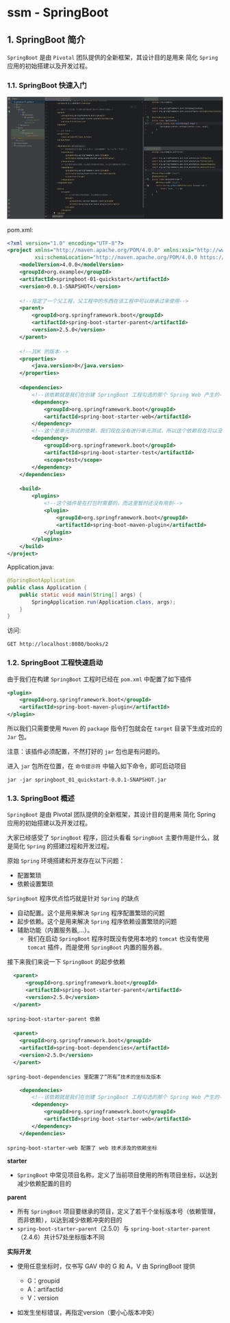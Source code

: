 <!--#region
@author 吴钦飞
@email wuqinfei@qq.com
@create date 2025-08-04 19:48:09
@modify date 2025-08-04 21:08:48
@desc [description]
#endregion-->

# ssm - SpringBoot

## 1. SpringBoot 简介

`SpringBoot` 是由 `Pivotal` 团队提供的全新框架，其设计目的是用来 简化 `Spring` 应用的初始搭建以及开发过程。

### 1.1. SpringBoot 快速入门

![image-20250804201100668](./images/image-20250804201100668.png)

pom.xml:

```xml
<?xml version="1.0" encoding="UTF-8"?>
<project xmlns="http://maven.apache.org/POM/4.0.0" xmlns:xsi="http://www.w3.org/2001/XMLSchema-instance"
         xsi:schemaLocation="http://maven.apache.org/POM/4.0.0 https://maven.apache.org/xsd/maven-4.0.0.xsd">
    <modelVersion>4.0.0</modelVersion>
    <groupId>org.example</groupId>
    <artifactId>springboot-01-quickstart</artifactId>
    <version>0.0.1-SNAPSHOT</version>

    <!--指定了一个父工程，父工程中的东西在该工程中可以继承过来使用-->
    <parent>
        <groupId>org.springframework.boot</groupId>
        <artifactId>spring-boot-starter-parent</artifactId>
        <version>2.5.0</version>
    </parent>

    <!--JDK 的版本-->
    <properties>
        <java.version>8</java.version>
    </properties>

    <dependencies>
        <!--该依赖就是我们在创建 SpringBoot 工程勾选的那个 Spring Web 产生的-->
        <dependency>
            <groupId>org.springframework.boot</groupId>
            <artifactId>spring-boot-starter-web</artifactId>
        </dependency>
        <!--这个是单元测试的依赖，我们现在没有进行单元测试，所以这个依赖现在可以没有-->
        <dependency>
            <groupId>org.springframework.boot</groupId>
            <artifactId>spring-boot-starter-test</artifactId>
            <scope>test</scope>
        </dependency>
    </dependencies>

    <build>
        <plugins>
            <!--这个插件是在打包时需要的，而这里暂时还没有用到-->
            <plugin>
                <groupId>org.springframework.boot</groupId>
                <artifactId>spring-boot-maven-plugin</artifactId>
            </plugin>
        </plugins>
    </build>
</project>
```

Application.java:

```java
@SpringBootApplication
public class Application {
    public static void main(String[] args) {
        SpringApplication.run(Application.class, args);
    }
}
```

访问:

```http
GET http://localhost:8080/books/2
```

### 1.2. SpringBoot 工程快速启动

由于我们在构建 `SpringBoot` 工程时已经在 `pom.xml` 中配置了如下插件

```xml
<plugin>
    <groupId>org.springframework.boot</groupId>
    <artifactId>spring-boot-maven-plugin</artifactId>
</plugin>
```

所以我们只需要使用 `Maven` 的 `package` 指令打包就会在 `target` 目录下生成对应的 `Jar` 包。

注意：该插件必须配置，不然打好的 `jar` 包也是有问题的。

进入 `jar` 包所在位置，在 `命令提示符` 中输入如下命令，即可启动项目

```shell
jar -jar springboot_01_quickstart-0.0.1-SNAPSHOT.jar
```

### 1.3. SpringBoot 概述

`SpringBoot` 是由 Pivotal 团队提供的全新框架，其设计目的是用来 简化 Spring 应用的初始搭建以及开发过程。

大家已经感受了 `SpringBoot` 程序，回过头看看 `SpringBoot` 主要作用是什么，就是简化 `Spring` 的搭建过程和开发过程。

原始 `Spring` 环境搭建和开发存在以下问题：

* 配置繁琐
* 依赖设置繁琐

`SpringBoot` 程序优点恰巧就是针对 `Spring` 的缺点

* 自动配置。这个是用来解决 `Spring` 程序配置繁琐的问题
* 起步依赖。这个是用来解决 `Spring` 程序依赖设置繁琐的问题
* 辅助功能（内置服务器,...）。
   * 我们在启动 `SpringBoot` 程序时既没有使用本地的 `tomcat` 也没有使用 `tomcat` 插件，而是使用 `SpringBoot` 内置的服务器。

接下来我们来说一下 `SpringBoot` 的起步依赖

```xml
  <parent>
      <groupId>org.springframework.boot</groupId>
      <artifactId>spring-boot-starter-parent</artifactId>
      <version>2.5.0</version>
  </parent>

spring-boot-starter-parent 依赖

  <parent>
    <groupId>org.springframework.boot</groupId>
    <artifactId>spring-boot-dependencies</artifactId>
    <version>2.5.0</version>
  </parent>

spring-boot-dependencies 里配置了“所有”技术的坐标及版本
```

```xml
    <dependencies>
        <!--该依赖就是我们在创建 SpringBoot 工程勾选的那个 Spring Web 产生的-->
        <dependency>
            <groupId>org.springframework.boot</groupId>
            <artifactId>spring-boot-starter-web</artifactId>
        </dependency>
    </dependencies>

spring-boot-starter-web 配置了 web 技术涉及的依赖坐标
```

**starter**

* `SpringBoot` 中常见项目名称，定义了当前项目使用的所有项目坐标，以达到减少依赖配置的目的

**parent**

* 所有 `SpringBoot` 项目要继承的项目，定义了若干个坐标版本号（依赖管理，而非依赖），以达到减少依赖冲突的目的
* `spring-boot-starter-parent`（2.5.0）与 `spring-boot-starter-parent`（2.4.6）共计57处坐标版本不同

**实际开发**

* 使用任意坐标时，仅书写 GAV 中的 G 和 A，V 由 SpringBoot 提供
   * G：groupid
   * A：artifactId
   * V：version

* 如发生坐标错误，再指定version（要小心版本冲突）
